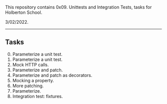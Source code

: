 This repository contains 0x09. Unittests and Integration Tests, tasks for Holberton School.

3/02/2022.

<hr />

## Tasks

0. Parameterize a unit test.
1. Parameterize a unit test.
2. Mock HTTP calls.
3. Parameterize and patch.
4. Parameterize and patch as decorators.
5. Mocking a property.
6. More patching.
7. Parameterize.
8. Integration test: fixtures.
